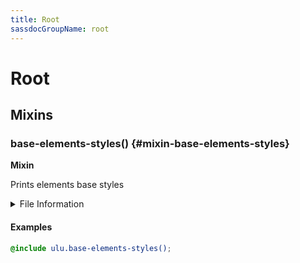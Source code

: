 ```yaml
---
title: Root
sassdocGroupName: root
---
```



# Root

<div class="type-large">



</div>



## Mixins




<div class="sassdoc-item-header">

###  base-elements-styles() {#mixin-base-elements-styles}

  <div class="sassdoc-item-header__labels">
    <span class="tag tag--primary"><strong>Mixin</strong></span>
  </div>

</div>

  

Prints elements base styles
    
    


<details>
  <summary>File Information</summary>
  
- **File:** _root.scss
- **Group:** root
- **Type:** mixin
- **Lines (comments):** 9-12
- **Lines (code):** 14-20

</details>

    

#### Examples

      


``` scss
@include ulu.base-elements-styles();
```
  

      
  
  